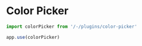 # Color Picker

```ts
import colorPicker from '/-/plugins/color-picker'

app.use(colorPicker)
```

<div class="mt-4">
    <base-color-picker label="Input Label" v-model="color"></base-color-picker>
</div>


<script>
export default {
  data () {
    return {
      color: ''
    }
  }
}
</script>
